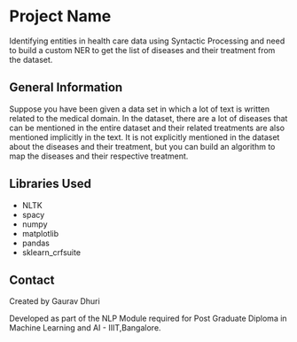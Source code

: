 
# Project Name
Identifying entities in health care data using Syntactic Processing and need to build a custom NER to get the list of diseases and their treatment from the dataset.


## General Information
Suppose you have been given a data set in which a lot of text is written related to the medical domain. In the dataset, there are a lot of diseases that can be mentioned in the entire dataset and their related treatments are also mentioned implicitly in the text. It is not explicitly mentioned in the dataset about the diseases and their treatment, but you can build an algorithm to map the diseases and their respective treatment.



## Libraries Used

- NLTK
- spacy
- numpy 
- matplotlib 
- pandas
- sklearn_crfsuite



## Contact
Created by Gaurav Dhuri


Developed as part of the NLP Module required for Post Graduate Diploma in Machine Learning and AI - IIIT,Bangalore.

